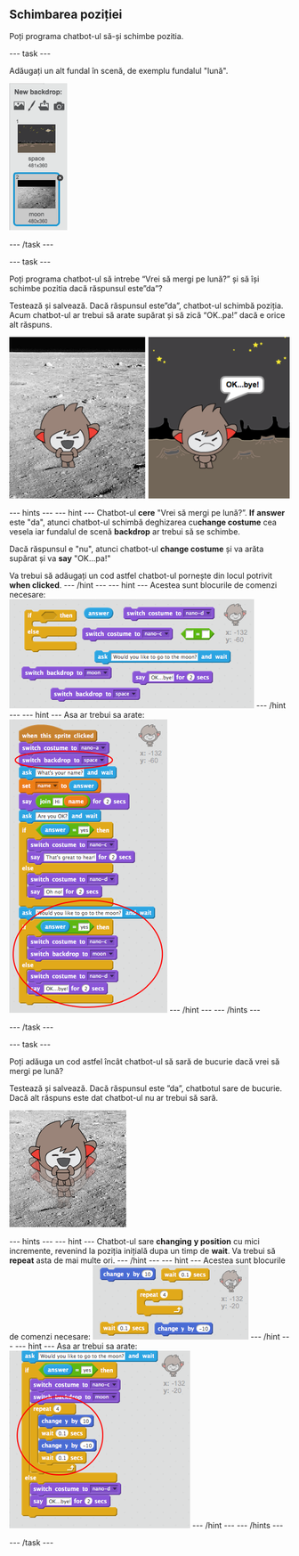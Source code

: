 ## Schimbarea poziției

Poți programa chatbot-ul să-și schimbe pozitia.

\--- task \---

Adăugați un alt fundal în scenă, de exemplu fundalul "lună".

![Adăugarea unui fundal ‘lună’](images/chatbot-moon.png)

\--- /task \---

\--- task \---

Poți programa chatbot-ul să intrebe “Vrei să mergi pe lună?” și să își schimbe pozitia dacă răspunsul este”da”?

Testează și salvează. Dacă răspunsul este”da”, chatbot-ul schimbă poziția. Acum chatbot-ul ar trebui să arate supărat și să zică “OK..pa!” dacă e orice alt răspuns.

![Testeaza un fundal care se schimbă](images/chatbot-backdrop-test.png)

\--- hints \--- \--- hint \--- Chatbot-ul **cere** "Vrei să mergi pe lună?”. **If** **answer** este "da", atunci chatbot-ul schimbă deghizarea cu**change costume** cea vesela iar fundalul de scenă **backdrop** ar trebui să se schimbe.

Dacă răspunsul e "nu", atunci chatbot-ul **change costume** și va arăta supărat și va **say** "OK...pa!"

Va trebui să adăugați un cod astfel chatbot-ul pornește din locul potrivit **when clicked**. \--- /hint \--- \--- hint \--- Acestea sunt blocurile de comenzi necesare: ![Blocks for changing the backdrop](images/chatbot-backdrop-blocks.png) \--- /hint \--- \--- hint \--- Asa ar trebui sa arate: ![Code for changing the backdrop](images/chatbot-backdrop-code.png) \--- /hint \--- \--- /hints \---

\--- /task \---

\--- task \---

Poți adăuga un cod astfel încât chatbot-ul să sară de bucurie dacă vrei să mergi pe lună?

Testează și salvează. Dacă răspunsul este ”da”, chatbotul sare de bucurie. Dacă alt răspuns este dat chatbot-ul nu ar trebui să sară.

![Testează un ChatBot săritor](images/chatbot-jump-test.png)

\--- hints \--- \--- hint \--- Chatbot-ul sare **changing** **y position** cu mici incremente, revenind la poziția inițială dupa un timp de **wait**. Va trebui să **repeat** asta de mai multe ori. \--- /hint \--- \--- hint \--- Acestea sunt blocurile de comenzi necesare: ![Blocks for a jumping ChatBot](images/chatbot-jump-blocks.png) \--- /hint \--- \--- hint \--- Asa ar trebui sa arate: ![Code for a jumping ChatBot](images/chatbot-jump-code.png) \--- /hint \--- \--- /hints \---

\--- /task \---